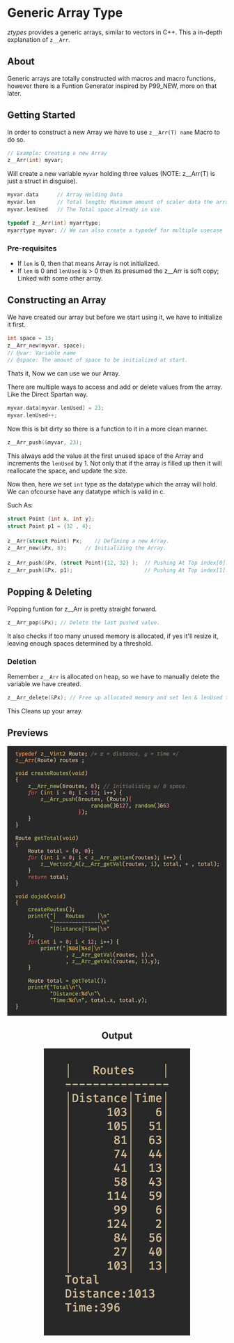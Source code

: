 # Generic Array Type
*ztypes* provides a generic arrays, similar to vectors in C++. This a in-depth explanation of `z__Arr`.

## About
Generic arrays are totally constructed with macros and macro functions, however
there is a Funtion Generator inspired by P99_NEW, more on that later.

## Getting Started
In order to construct a new Array we have to use `z__Arr(T) name` Macro to do so.
```c
// Example: Creating a new Array
z__Arr(int) myvar;
```
Will create a new variable `myvar` holding three values (NOTE: z__Arr(T) is just a struct in disguise).
```c
myvar.data      // Array Holding Data
myvar.len       // Total length; Maximum amount of scaler data the array can hold.
myvar.lenUsed   // The Total space already in use.
```
```c
typedef z__Arr(int) myarrtype; 
myarrtype myvar; // We can also create a typedef for multiple usecase
```
### Pre-requisites
* If `len` is 0, then that means Array is not initialized.
* If `len` is 0 and `lenUsed` is > 0 then its presumed the z__Arr is soft copy; Linked with some other array.

## Constructing an Array
We have created our array but before we start using it, we have to initialize it first.
```c
int space = 13;
z__Arr_new(myvar, space);
// @var: Variable name
// @space: The amount of space to be initialized at start.
```

Thats it, Now we can use we our Array.

There are multiple ways to access and add or delete values from the array.
Like the Direct Spartan way.
```c
myvar.data[myvar.lenUsed] = 23;
myvar.lenUsed++;
```
Now this is bit dirty so there is a function to it in a more clean manner.
```c
z__Arr_push(&myvar, 23);
```
This always add the value at the first unused space of the Array and increments the `lenUsed` by 1. Not only that if the array is filled up then it will reallocate the space, and update the size.

Now then, here we set `int` type as the datatype which the array will hold. We can ofcourse have any datatype which is valid in c.

Such As:
```c
struct Point {int x, int y};
struct Point p1 = {32 , 4};

z__Arr(struct Point) Px;    // Defining a new Array.
z__Arr_new(&Px, 8);      // Initializing the Array.

z__Arr_push(&Px, (struct Point){12, 32} );  // Pushing At Top index[0].
z__Arr_push(&Px, p1);                       // Pushing At Top index[1].

```

## Popping & Deleting
Popping funtion for z__Arr is pretty straight forward.
```c
z__Arr_pop(&Px); // Delete the last pushed value.
```
It also checks if too many unused memory is allocated, if yes it'll resize it,
leaving enough spaces determined by a threshold.

### Deletion
Remember `z__Arr` is allocated on heap, so we have to manually delete the variable we have created.

```c
z__Arr_delete(&Px); // Free up allocated memory and set len & lenUsed to 0.
```
This Cleans up your array.

## Previews
<div align="center">
    <img src="../imgs/Arr_preview0.png">
    <h2>Output</h2>
    <img src="../imgs/Arr_preview0_op.png">
</div>
